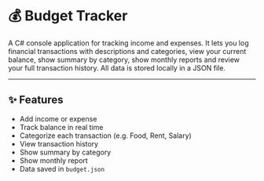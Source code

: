 # 💰 Budget Tracker 

A C# console application for tracking income and expenses. 
It lets you log financial transactions with descriptions and categories, view your current balance, show summary by category, show monthly reports and review your full transaction history. 
All data is stored locally in a JSON file.

---

## ✨ Features

- Add income or expense
- Track balance in real time
- Categorize each transaction (e.g. Food, Rent, Salary)
- View transaction history
- Show summary by category
- Show monthly report
- Data saved in `budget.json`
